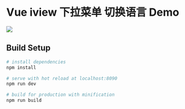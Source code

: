 # Vue iview 下拉菜单 切换语言 Demo

![](https://github.com/shidavid/Vue-iview-change-Language/Jietu20180720-142440-HD)

## Build Setup

```bash
# install dependencies
npm install

# serve with hot reload at localhost:8090
npm run dev

# build for production with minification
npm run build
```
